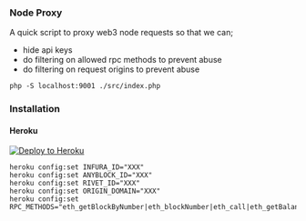 ### Node Proxy

A quick script to proxy web3 node requests so that we can;

- hide api keys
- do filtering on allowed rpc methods to prevent abuse
- do filtering on request origins to prevent abuse

`php -S localhost:9001 ./src/index.php`

### Installation

#### Heroku

[![Deploy to Heroku](https://www.herokucdn.com/deploy/button.svg)](https://dashboard.heroku.com/new?template=https%3A%2F%2Fgithub.com%2Fkyber-community-staking-protocol%2Fnode-proxy)

```
heroku config:set INFURA_ID="XXX"
heroku config:set ANYBLOCK_ID="XXX"
heroku config:set RIVET_ID="XXX"
heroku config:set ORIGIN_DOMAIN="XXX"
heroku config:set RPC_METHODS="eth_getBlockByNumber|eth_blockNumber|eth_call|eth_getBalance|eth_gasPrice"
```
